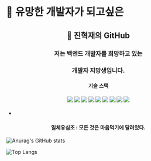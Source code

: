 # 👋 유망한 개발자가 되고싶은
## <div align="center">🌱 진혁재의 GitHub</div>
###  <div align="center">저는 백엔드 개발자를 희망하고 있는 </div>
###  <div align="center">개발자 지망생입니다. </div>
#### <div align="center">기술 스택</div>
#### <div align="center"><img src="https://img.shields.io/badge/Java-007396?style=for-the-badge&logo=OpenJDK&logoColor=white"/> <img src="https://img.shields.io/badge/mysql-4479A1?style=for-the-badge&logo=OpenJDK&logoColor=white"/> <img src="https://img.shields.io/badge/mariaDB-003545?style=for-the-badge&logo=OpenJDK&logoColor=white"/> <img src="https://img.shields.io/badge/IntelliJ IDEA-000000?style=for-the-badge&logo=OpenJDK&logoColor=white"/> <img src="https://img.shields.io/badge/Spring-6DB33F?style=for-the-badge&logo=OpenJDK&logoColor=white"/> <img src="https://img.shields.io/badge/Spring Boot-6DB33F?style=for-the-badge&logo=OpenJDK&logoColor=white"/> <img src="https://img.shields.io/badge/html5-E34F26?style=for-the-badge&logo=OpenJDK&logoColor=white"/> <img src="https://img.shields.io/badge/css3-1572B6?style=for-the-badge&logo=OpenJDK&logoColor=white"/> <img src="https://img.shields.io/badge/gitHub-181717?style=for-the-badge&logo=OpenJDK&logoColor=white"/></div>
- 
#### <div align="center">일체유심조 : 모든 것은 마음먹기에 달려있다.</div>
![Anurag's GitHub stats](https://github-readme-stats.vercel.app/api?username=Hxjjae&show_icons=true&theme=merko)

![Top Langs](https://github-readme-stats.vercel.app/api/top-langs/?username=Hxjjae&layout=compact&theme=merko)
